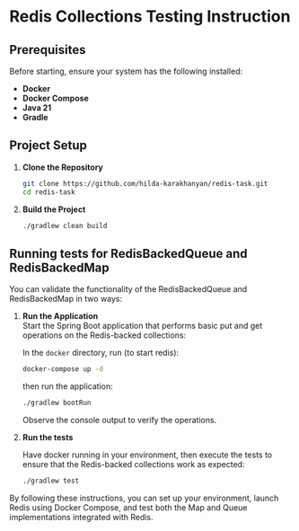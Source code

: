 # Redis Collections Testing Instruction


## Prerequisites

Before starting, ensure your system has the following installed:

- **Docker**
- **Docker Compose**
- **Java 21**
- **Gradle**

## Project Setup

1. **Clone the Repository**  

   ```bash
   git clone https://github.com/hilda-karakhanyan/redis-task.git
   cd redis-task
   ```

2. **Build the Project**  

   ```bash
   ./gradlew clean build
   ```


## Running tests for RedisBackedQueue and RedisBackedMap

You can validate the functionality of the RedisBackedQueue and RedisBackedMap in two ways:

1. **Run the Application**  
   Start the Spring Boot application that performs basic put and get operations on the Redis-backed collections:
   
   In the `docker` directory, run (to start redis):

   ```bash
   docker-compose up -d
   ```
   then run the application:

   ```bash
   ./gradlew bootRun
   ```

   Observe the console output to verify the operations.

1. **Run the tests**  

   Have docker running in your environment, then execute the tests to ensure that the Redis-backed collections work as expected:

   ```bash
   ./gradlew test
   ```

By following these instructions, you can set up your environment, launch Redis using Docker Compose, and test both the Map and Queue implementations integrated with Redis.

